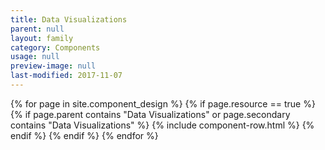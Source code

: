 ```yaml
---
title: Data Visualizations
parent: null
layout: family
category: Components
usage: null
preview-image: null
last-modified: 2017-11-07
---
```


{% for page in site.component_design %}
{% if page.resource == true %}
  {% if page.parent contains "Data Visualizations" or page.secondary contains "Data Visualizations" %}
{% include component-row.html %}
  {% endif %}
{% endif %}
{% endfor %}
